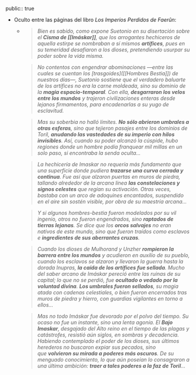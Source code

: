 public:: true

- Oculto entre las páginas del libro *Los Imperios Perdidos de Faerûn*:
	- > *Bien es sabido, como expone Suetonio en su disertación sobre el __Cisma de [[Imáskar]]__, que los arrogantes hechiceros de aquella estirpe se nombraban a sí mismos __artífices__, pues en su temeridad desafiaron a los dioses, pretendiendo usurpar su poder sobre la vida misma.*
	  
	  > *No contentos con engendrar abominaciones —entre las cuales se cuentan los [trasgoides]([[Hombres Bestia]]) de nuestros días—, Suetonio sostiene que el verdadero baluarte de los artífices no era la carne moldeada, sino su dominio de la __magia espacio-temporal__. Con ella, __desgarraron los velos entre los mundos__ y trajeron civilizaciones enteras desde lejanos firmamentos, para encadenarlas a su yugo de esclavitud.*
	  
	  > *Mas su soberbia no halló límites. __No sólo abrieron umbrales a otras esferas__, sino que tejieron pasajes entre los dominios de Toril, __anudando las vastedades de su imperio con hilos invisibles__. Así, cuando su poder alcanzó la cúspide, hubo regiones donde un hombre podía franquear mil millas en un solo paso, si encontraba la senda oculta...*
	  
	  > *La hechicería de Imaskar no requería más fundamento que una superficie donde pudiera __trazarse una curva cerrada y continua__. Fue así que alzaron puertas en muros de piedra, tallando alrededor de la arcana línea __las constelaciones y signos celestes__ que regían su activación. Otras veces, bastaba con un arco de adoquines encantados, suspendido en el aire sin sostén visible, por obra de su maestría arcana...*
	  
	  > *Y si algunos hombres-bestia fueron modelados por su vil ingenio, otros no fueron engendrados, sino __raptados de tierras lejanas__. Se dice que los __orcos salvajes__ no eran nativos de este mundo, sino que fueron traídos como esclavos e __ingredientes de sus aberrantes cruzas__.*
	  
	  > *Cuando los dioses de Mulhorand y Unzher __rompieron la barrera entre los mundos__ y acudieron en auxilio de su pueblo, cuando los esclavos se alzaron y llevaron la guerra hasta la dorada Inupras, __la caída de los artífices fue sellada__. Mucho del saber arcano de Imáskar pereció entre las ruinas de su capital; lo que no se perdió, fue __ocultado o vedado por la voluntad divina__. __Los umbrales fueron sellados__, su magia atada con cadenas celestiales, o bien fueron encerrados tras muros de piedra y hierro, con guardias vigilantes en torno a ellos...*
	  
	  > *Mas no todo Imáskar fue devorado por el polvo del tiempo. Su ocaso no fue un instante, sino una lenta agonía. El __Bajo Imaskar__, desgajado del Alto reino en el tiempo de las plagas y catástrofes, resistió aún siglos, en sombras y decadencia. Habiendo contemplado el poder de los dioses, sus últimos herederos no buscaron expiar sus pecados, sino que __volvieron su mirada a poderes más oscuros__. De su menguado conocimiento, lo que aún poseían lo consagraron a una última ambición: __traer a tales poderes a la faz de Toril__...*
